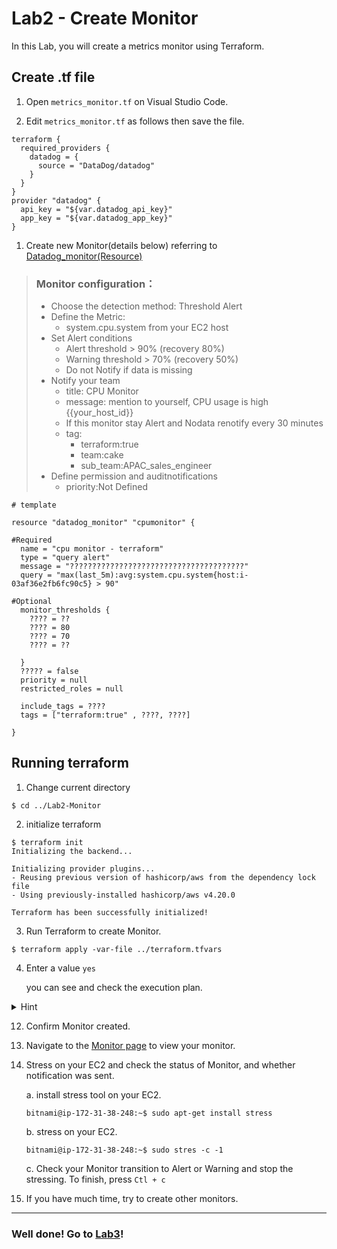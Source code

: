 # Lab2 - Create Monitor

In this Lab, you will create a metrics monitor using Terraform.

## Create .tf file
1. Open `metrics_monitor.tf` on Visual Studio Code.

2. Edit `metrics_monitor.tf` as follows then save the file.

``` 
terraform {
  required_providers {
    datadog = {
      source = "DataDog/datadog"
    }
  }
}
provider "datadog" {
  api_key = "${var.datadog_api_key}"
  app_key = "${var.datadog_app_key}"
}
```

1. Create new Monitor(details below) referring to [Datadog_monitor(Resource)](https://registry.terraform.io/providers/DataDog/datadog/latest/docs/resources/monitor)

> ### Monitor configuration：
> - Choose the detection method: Threshold Alert
> - Define the Metric: 
> 	- system.cpu.system from your EC2 host
> - Set Alert conditions
> 	- Alert threshold > 90% (recovery 80%)
> 	- Warning threshold > 70% (recovery 50%)
> 	- Do not Notify if data is missing
> - Notify your team
> 	- title: CPU Monitor
> 	- message: mention to yourself, CPU usage is high {{your_host_id}}
> 	- If this monitor stay Alert and Nodata renotify every 30 minutes
> 	- tag:
> 		- terraform:true
> 		- team:cake
> 		- sub_team:APAC_sales_engineer
> - Define permission and auditnotifications
> 	- priority:Not Defined


```
# template

resource "datadog_monitor" "cpumonitor" {

#Required
  name = "cpu monitor - terraform"
  type = "query alert"
  message = "???????????????????????????????????????"
  query = "max(last_5m):avg:system.cpu.system{host:i-03af36e2fb6fc90c5} > 90"

#Optional
  monitor_thresholds {
    ???? = ??
    ???? = 80
    ???? = 70
    ???? = ??

  }
  ????? = false
  priority = null
  restricted_roles = null

  include_tags = ????
  tags = ["terraform:true" , ????, ????]
  
}
```

## Running terraform

1. Change current directory 
```
$ cd ../Lab2-Monitor
```

2. initialize terraform

```
$ terraform init 
Initializing the backend...

Initializing provider plugins...
- Reusing previous version of hashicorp/aws from the dependency lock file
- Using previously-installed hashicorp/aws v4.20.0

Terraform has been successfully initialized!
```

3. Run Terraform to create Monitor.

```
$ terraform apply -var-file ../terraform.tfvars
```

4.  Enter a value `yes`

	you can see and check the execution plan.

<details>
<summary>Hint</summary>

```
$ terraform apply -var-file ../terraform.tfvars
datadog_monitor.cpumonitor: Refreshing state... [id=74529286]

Terraform used the selected providers to generate the following execution plan. Resource actions are indicated with the following symbols:
  + create

  # datadog_monitor.cpumonitor2 will be created
  + resource "datadog_monitor" "cpumonitor" {
      + evaluation_delay    = (known after apply)
      + id                  = (known after apply)
      + include_tags        = true
      + message             = <<-EOT
            @jane.doe@datadoghq.com
            CPU usage is high host:{{host.name}}
        EOT
      + name                = "cpu monitor - terraform"
      + new_host_delay      = 300
      + notify_audit        = false
      + notify_no_data      = false
      + query               = "max(last_5m):avg:system.cpu.system{host:i-03af36e2fb6fc90c5} > 90"
      + require_full_window = true
      + tags                = [
          + "sub_team:apac_salesEngineer",
          + "team:cake",
          + "terraform:true",
        ]
      + type                = "query alert"

      + monitor_thresholds {
          + critical          = "90"
          + critical_recovery = "80"
          + warning           = "70"
          + warning_recovery  = "50"
        }
    }

Plan: 1 to add, 0 to change, 0 to destroy.
  Do you want to perform these actions?
  Terraform will perform the actions described above.
  Only 'yes' will be accepted to approve.

  Enter a value: yes

```
</details>

12. Confirm Monitor created.

13. Navigate to the [Monitor page](https://app.datadoghq.com/monitors/manage) to view your monitor.

14. Stress on your EC2 and check the status of Monitor, and whether notification was sent.

	a. install stress tool on your EC2.

		bitnami@ip-172-31-38-248:~$ sudo apt-get install stress

	b. stress on your EC2.

		bitnami@ip-172-31-38-248:~$ sudo stres -c -1 

	c. Check your Monitor transition to  Alert or Warning and stop the stressing. To finish, press `Ctl + c`
		

15. If you have much time, try to create other monitors.

---
### Well done! Go to [Lab3](./../Lab3-Synthetics/README.md)!

